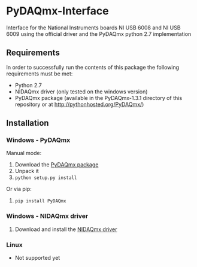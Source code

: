 # PyDAQmx-Interface
Interface for the National Instruments boards NI USB 6008 and NI USB 6009 using the official driver and the PyDAQmx python 2.7 implementation


## Requirements
In order to successfully run the contents of this package the following requirements must be met:

* Python 2.7
* NIDAQmx driver (only tested on the windows version)
* PyDAQmx package (available in the PyDAQmx-1.3.1 directory of this repository or at http://pythonhosted.org/PyDAQmx/)

## Installation 
### Windows - PyDAQmx

Manual mode:

1. Download the [PyDAQmx package](https://pypi.python.org/packages/source/P/PyDAQmx/PyDAQmx-1.3.1.tar.gz)
2. Unpack it 
3. ```python setup.py install```

Or via pip:

1. ```pip install PyDAQmx```
  
### Windows - NIDAQmx driver
1. Download and install the [NIDAQmx driver](http://ftp.ni.com/support/softlib/multifunction_daq/nidaqmx/9.8/NIDAQ980f3_downloader.exe)


### Linux 

* Not supported yet